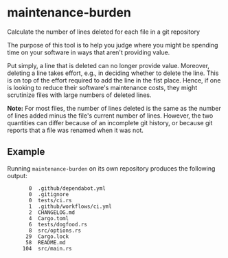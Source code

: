 # maintenance-burden

Calculate the number of lines deleted for each file in a git repository

The purpose of this tool is to help you judge where you might be spending time on your software in ways that aren't providing value.

Put simply, a line that is deleted can no longer provide value. Moreover, deleting a line takes effort, e.g., in deciding whether to delete the line. This is on top of the effort required to add the line in the fist place. Hence, if one is looking to reduce their software's maintenance costs, they might scrutinize files with large numbers of deleted lines.

**Note:** For most files, the number of lines deleted is the same as the number of lines added minus the file's current number of lines. However, the two quantities can differ because of an incomplete git history, or because git reports that a file was renamed when it was not.

## Example

Running `maintenance-burden` on its own repository produces the following output:

<!-- maintenance-burden-start -->

```
       0  .github/dependabot.yml
       0  .gitignore
       0  tests/ci.rs
       1  .github/workflows/ci.yml
       2  CHANGELOG.md
       4  Cargo.toml
       6  tests/dogfood.rs
       8  src/options.rs
      29  Cargo.lock
      58  README.md
     104  src/main.rs
```

<!-- maintenance-burden-end -->
